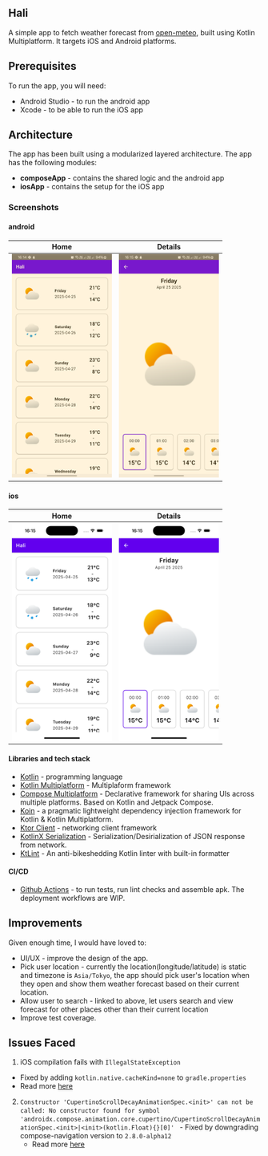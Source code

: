 ## Hali

A simple app to fetch weather forecast
from [open-meteo](https://open-meteo.com/en/docs?daily=temperature_2m_max,temperature_2m_min,precipitation_sum),
built using Kotlin Multiplatform. It targets iOS and Android platforms.

## Prerequisites

To run the app, you will need:

- Android Studio - to run the android app
- Xcode - to be able to run the iOS app

## Architecture

The app has been built using a modularized layered architecture. The app has the following modules:

- **composeApp** - contains the shared logic and the android app
- **iosApp** - contains the setup for the iOS app

### Screenshots

#### android

|                         Home                         |                        Details                         |
|:----------------------------------------------------:|:------------------------------------------------------:|
| <img src="screenshots/android_home.png" width="200"> | <img src="screenshots/android_detail.png" width="200"> |

#### ios

|                       Home                       |                       Details                       |
|:------------------------------------------------:|:---------------------------------------------------:|
| <img src="screenshots/ios_home.png" width="200"> | <img src="screenshots/ios_details.png" width="200"> |

#### Libraries and tech stack

- [Kotlin](https://kotlinlang.org/) - programming language
- [Kotlin Multiplatform](https://www.jetbrains.com/kotlin-multiplatform/) - Multiplaform framework
- [Compose Multiplatform](https://www.jetbrains.com/lp/compose-multiplatform/) - Declarative
  framework for sharing UIs across multiple platforms. Based on Kotlin and Jetpack Compose.
- [Koin](https://github.com/google/hilt](https://insert-koin.io/)) - a pragmatic lightweight
  dependency injection framework for Kotlin & Kotlin Multiplatform.
- [Ktor Client](https://ktor.io/) - networking client framework
- [KotlinX Serialization](https://github.com/Kotlin/kotlinx.serialization) -
  Serialization/Desirialization of JSON response from network.
- [KtLint](https://github.com/pinterest/ktlint) - An anti-bikeshedding Kotlin linter with built-in
  formatter

#### CI/CD

- [Github Actions](https://github.com/kibettheophilus/hali/tree/master/.github/workflows) - to run
  tests, run lint checks and assemble apk. The deployment workflows are WIP.

## Improvements

Given enough time, I would have loved to:

- UI/UX - improve the design of the app.
- Pick user location - currently the location(longitude/latitude) is static and timezone is
  `Asia/Tokyo`, the app should pick user's location when they open and show them weather forecast
  based on their current location.
- Allow user to search - linked to above, let users search and view forecast for other places other
  than their current location
- Improve test coverage.

## Issues Faced
1. iOS compilation fails with `IllegalStateException`
  - Fixed by adding `kotlin.native.cacheKind=none` to `gradle.properties`
  - Read more [here](https://github.com/JetBrains/compose-multiplatform/issues/4809)
2. `Constructor 'CupertinoScrollDecayAnimationSpec.<init>' can not be called: No constructor found for symbol 'androidx.compose.animation.core.cupertino/CupertinoScrollDecayAnimationSpec.<init>|<init>(kotlin.Float){}[0]'
`   - Fixed by downgrading compose-navigation version to `2.8.0-alpha12`
   - Read more [here](https://slack-chats.kotlinlang.org/t/27118674/hey-everyone-i-am-getting-a-linkage-error-from-the-ios-build)